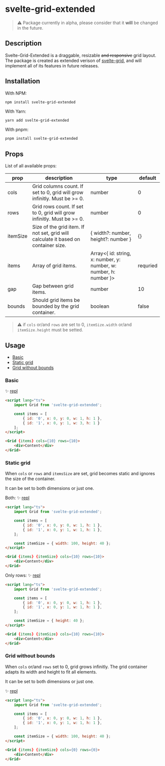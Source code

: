 # svelte-grid-extended

> ⚠️ Package currently in alpha, please consider that it **will** be changed in the future. 
<!-- plase gif here -->

## Description

Svelte-Grid-Extended is a draggable, resizable ~~and responsive~~ grid layout. The package  is created as extended verison of [svelte-grid]([url](https://github.com/vaheqelyan/svelte-grid)), and will implement all of its features in future releases.

## Installation

With NPM:
```sh
npm install svelte-grid-extended
```

With Yarn:
```shPackage currently in alpha, please consider that it **will** be changed in the future
yarn add svelte-grid-extended
```

With pnpm: 
```sh
pnpm install svelte-grid-extended
```


## Props

List of all available props:

| prop     | description                                                                        | type                                                              | default  |
| -------- | ---------------------------------------------------------------------------------- | ----------------------------------------------------------------- | -------- |
| cols     | Grid columns count. If set to 0, grid will grow infinitly. Must be >= 0.           | number                                                            | 0        |
| rows     | Grid rows count. If set to 0, grid will grow infinitly. Must be >= 0.              | number                                                            | 0        |
| itemSize | Size of the grid item. If not set, grid will calculate it based on container size. | { width?: number, height?: number }                               | {}       |
| items    | Array of grid items.                                                               | Array<{ id: string, x: number, y: number, w: number, h: number }> | requried |
| gap      | Gap between grid items.                                                            | number                                                            | 10       |
| bounds   | Should grid items be bounded by the grid container.                                | boolean                                                           | false    |

> ⚠️ if `cols` or/and `rows` are set to 0, `itemSize.width` or/and `itemSize.height` must be setted.

## Usage

- [Basic](#basic)
- [Static grid](#static-grid)
- [Grid without bounds](#grid-without-bounds)

### Basic 

✨ [repl](https://svelte.dev/repl/b3e11826a1b54e05aefeb1f9fead15ac?version=3.52.0)

```html
<script lang="ts">
	import Grid from 'svelte-grid-extended';

	const items = [
		{ id: '0', x: 0, y: 0, w: 1, h: 1 },
		{ id: '1', x: 0, y: 1, w: 3, h: 1 }
	];
</script>

<Grid {items} cols={10} rows={10}>
	<div>Content</div>
</Grid>
```

### Static grid


When `cols` or `rows` and `itemsSize` are set, grid becomes static and ignores the size of the container.

It can be set to both dimensions or just one.


Both:
✨ [repl](https://svelte.dev/repl/d38bd9b77ad34f6da278a69fcdc09adf?version=3.52.0)

```html
<script lang="ts">
	import Grid from 'svelte-grid-extended';

	const items = [
		{ id: '0', x: 0, y: 0, w: 1, h: 1 },
		{ id: '1', x: 0, y: 1, w: 1, h: 1 },
	];

	const itemSize = { width: 100, height: 40 };
</script>

<Grid {items} {itemSize} cols={10} rows={10}>
	<div>Content</div>
</Grid>
```

Only rows:
✨ [repl](https://svelte.dev/repl/3e92c8de8c924a3d9e0cc340063b4381?version=3.52.0)

```html
<script lang="ts">
	import Grid from 'svelte-grid-extended';

	const items = [
		{ id: '0', x: 0, y: 0, w: 1, h: 1 },
		{ id: '1', x: 0, y: 1, w: 1, h: 1 },
	];

	const itemSize = { height: 40 };
</script>

<Grid {items} {itemSize} cols={10} rows={10}>
	<div>Content</div>
</Grid>
```


### Grid without bounds

When `cols` or/and `rows` set to 0, grid grows infinitly. The grid container adapts its width and height to fit all elements.

It can be set to both dimensions or just one.

✨ [repl](https://svelte.dev/repl/858bb48cc8f8477590b8d45ac0c8891e?version=3.52.0)

```html
<script lang="ts">
	import Grid from 'svelte-grid-extended';

	const items = [
		{ id: '0', x: 0, y: 0, w: 1, h: 1 },
		{ id: '1', x: 0, y: 1, w: 1, h: 1 },
	];

	const itemSize = { width: 100, height: 40 };
</script>

<Grid {items} {itemSize} cols={0} rows={0}>
	<div>Content</div>
</Grid>
```

